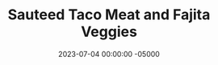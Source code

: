 ---
layout: post
title:  "Sauteed Taco Meat and Fajita Veggies"
date:   2023-07-04 00:00:00 -05000
categories: 
- Recipes
- Ground Meat
permalink: /recipes/taco
image: /assets/Food/Ground Meat/Taco/taco-cover.jpg
ing: taco-ing
facts: taco-facts
Prep: 15
Rest: 
Cook: 30
Source1: https://www.allrecipes.com/recipe/255545/ground-turkey-taco-meat/
Source2: 
whisk: https://s.samsungfood.com/HXlPB
tags: 
- fajita
- ground
- beef
- turkey
- chicken
- party
- beans
- cheese
- salsa
- shell
- tortilla
- shredded
- mexican
- brown
- rice
- vic
Description: Taco Tuesday was a tradition among friends in college, and this recipe suits a crowd really well. Just like my <a href="fajitas">Chicken Fajitas with Peppers</a> recipe, these are an awesome way for each person to build their own meals and have fun at the table. For a no garlic and onion version, see my <a href="low-fodmap-tacos">Low FODMAP Chicken Tacos</a> recipe.  Invite some people over to make tacos and whip up some <a href="salsa">Five Minute Salsa (No Garlic/Onion)</a> or <a href="guacamole">Holy Guacamole</a>; what are you waiting for!
Instructions: 
- Mix together seasonings in a medium bowl or mason jar and set aside<br><br>

- Start with the peppers and onions, since they will take the longest. Preheat a 12" nonstick pan over medium heat with a spray of oil. Wash the vegetables, and cut into long thin strips. Add to the pan with some oil and garlic<br><br>

- Season with your spice mix, about 2 tbsp. Cover and cook until soft, browned, and lightly charred, about 20 minutes. Finish with lime juice<br><br>
- <center><img src="/assets/Food/Ground Meat/Taco/taco-veggies.jpg" alt="" class="instruction-image"></center><br>

- As the peppers cook, move over to the meat. Heat a large pan on medium heat. Add the oil, garlic, and meat to the pan. Brown the meat, and cook until no longer pink<br><br>

- Stir in the rest spice mixture and pour in water. Reduce heat to 2 and simmer, stirring occasionally, until most of the liquid is absorbed, about 10 minutes. Uncovered<br><br>

- Stir in the apple cider vinegar and lime juice. Simmer until flavors combine, 3-4 minutes<br><br>
- <center><img src="/assets/Food/Ground Meat/Taco/taco-meat.jpg" alt="" class="instruction-image"></center><br>

- Serve with <a href="tortilla">Oat-Wheat Tortillas</a>, cheese, and <a href="rice-and-beans">Classic Rice and Beans</a>, or make into a taco salad<br><br>
- <center><img src="/assets/Food/Ground Meat/Taco/taco-salad.jpg" alt="" class="instruction-image"></center><br>
---